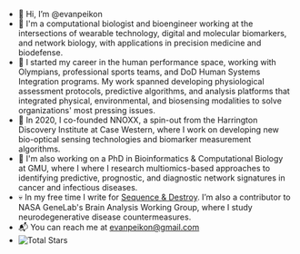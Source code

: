 - 👋 Hi, I’m @evanpeikon
- 🧪 I'm a computational biologist and bioengineer working at the intersections of wearable technology, digital and molecular biomarkers, and network biology, with applications in precision medicine and biodefense.
- 🩻 I started my career in the human performance space, working with Olympians, professional sports teams, and DoD Human Systems Integration programs. My work spanned developing physiological assessment protocols, predictive algorithms, and analysis platforms that integrated physical, environmental, and biosensing modalities to solve organizations' most pressing issues.
- 🧬 In 2020, I co-founded NNOXX, a spin-out from the Harrington Discovery Institute at Case Western, where I work on developing new bio-optical sensing technologies and biomarker measurement algorithms.
- 🧫 I'm also working on a PhD in Bioinformatics & Computational Biology at GMU, where I where I research multiomics-based approaches to identifying predictive, prognostic, and diagnostic network signatures in cancer and infectious diseases.  
- 💀 In my free time I write for [Sequence & Destroy](https://sequenceanddestroy.substack.com). I’m also a contributor to NASA GeneLab's Brain Analysis Working Group, where I study neurodegenerative disease countermeasures.
- 📬 You can reach me at evanpeikon@gmail.com
- ![Total Stars](https://img.shields.io/github/stars/evanpeikon?style=social)

<!---
evanpeikon/evanpeikon is a ✨ special ✨ repository because its `README.md` (this file) appears on your GitHub profile.
You can click the Preview link to take a look at your changes.
--->
